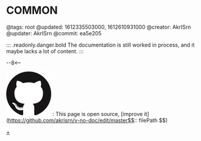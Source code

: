 # COMMON

@tags: root
@updated: 1612335503000, 1612610931000
@creator: AkrISrn
@updater: AkrISrn
@commit: ea5e205

::: .readonly.danger.bold The documentation is still worked in process, and it maybe lacks a lot of content.
:::

--8<--

![](/uploads/images/github.png "#16")
: This page is open source, [improve it](https://github.com/akrisrn/v-no-doc/edit/master$$:: filePath $$)

[+](/snippets/common-scripts.md)
